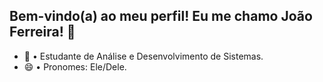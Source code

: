 ## Bem-vindo(a) ao meu perfil! Eu me chamo João Ferreira! 👋

- 🔭 • Estudante de Análise e Desenvolvimento de Sistemas.
- 😄 • Pronomes: Ele/Dele.
